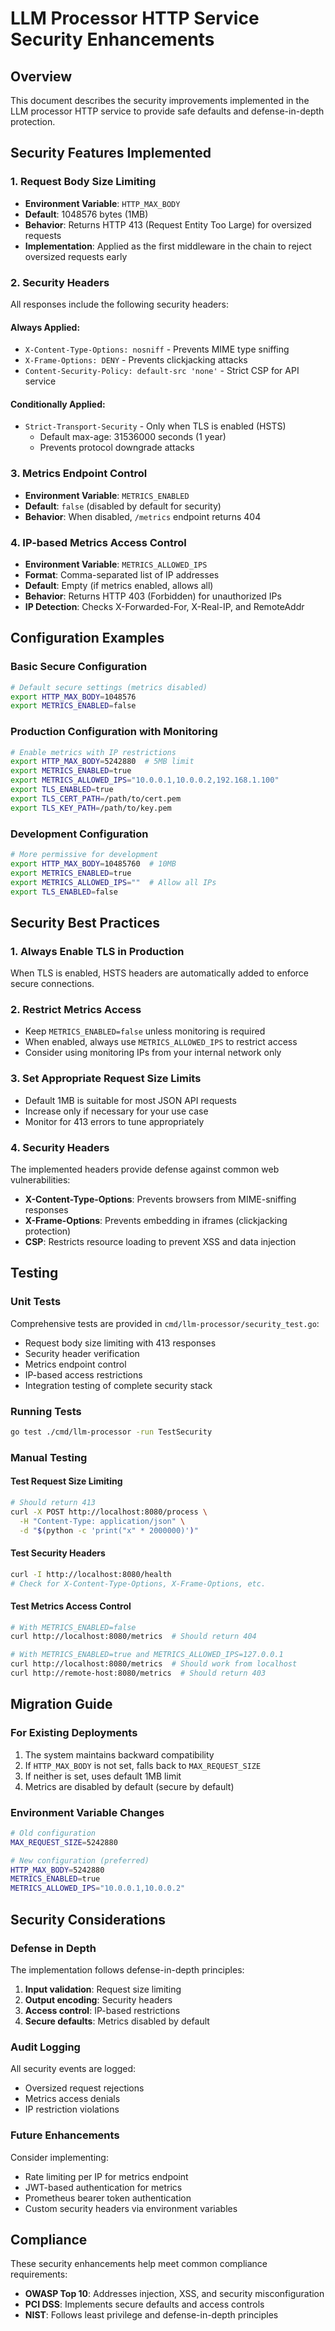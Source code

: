 # LLM Processor HTTP Service Security Enhancements

## Overview
This document describes the security improvements implemented in the LLM processor HTTP service to provide safe defaults and defense-in-depth protection.

## Security Features Implemented

### 1. Request Body Size Limiting
- **Environment Variable**: `HTTP_MAX_BODY`
- **Default**: 1048576 bytes (1MB)
- **Behavior**: Returns HTTP 413 (Request Entity Too Large) for oversized requests
- **Implementation**: Applied as the first middleware in the chain to reject oversized requests early

### 2. Security Headers
All responses include the following security headers:

#### Always Applied:
- `X-Content-Type-Options: nosniff` - Prevents MIME type sniffing
- `X-Frame-Options: DENY` - Prevents clickjacking attacks
- `Content-Security-Policy: default-src 'none'` - Strict CSP for API service

#### Conditionally Applied:
- `Strict-Transport-Security` - Only when TLS is enabled (HSTS)
  - Default max-age: 31536000 seconds (1 year)
  - Prevents protocol downgrade attacks

### 3. Metrics Endpoint Control
- **Environment Variable**: `METRICS_ENABLED`
- **Default**: `false` (disabled by default for security)
- **Behavior**: When disabled, `/metrics` endpoint returns 404

### 4. IP-based Metrics Access Control
- **Environment Variable**: `METRICS_ALLOWED_IPS`
- **Format**: Comma-separated list of IP addresses
- **Default**: Empty (if metrics enabled, allows all)
- **Behavior**: Returns HTTP 403 (Forbidden) for unauthorized IPs
- **IP Detection**: Checks X-Forwarded-For, X-Real-IP, and RemoteAddr

## Configuration Examples

### Basic Secure Configuration
```bash
# Default secure settings (metrics disabled)
export HTTP_MAX_BODY=1048576
export METRICS_ENABLED=false
```

### Production Configuration with Monitoring
```bash
# Enable metrics with IP restrictions
export HTTP_MAX_BODY=5242880  # 5MB limit
export METRICS_ENABLED=true
export METRICS_ALLOWED_IPS="10.0.0.1,10.0.0.2,192.168.1.100"
export TLS_ENABLED=true
export TLS_CERT_PATH=/path/to/cert.pem
export TLS_KEY_PATH=/path/to/key.pem
```

### Development Configuration
```bash
# More permissive for development
export HTTP_MAX_BODY=10485760  # 10MB
export METRICS_ENABLED=true
export METRICS_ALLOWED_IPS=""  # Allow all IPs
export TLS_ENABLED=false
```

## Security Best Practices

### 1. Always Enable TLS in Production
When TLS is enabled, HSTS headers are automatically added to enforce secure connections.

### 2. Restrict Metrics Access
- Keep `METRICS_ENABLED=false` unless monitoring is required
- When enabled, always use `METRICS_ALLOWED_IPS` to restrict access
- Consider using monitoring IPs from your internal network only

### 3. Set Appropriate Request Size Limits
- Default 1MB is suitable for most JSON API requests
- Increase only if necessary for your use case
- Monitor for 413 errors to tune appropriately

### 4. Security Headers
The implemented headers provide defense against common web vulnerabilities:
- **X-Content-Type-Options**: Prevents browsers from MIME-sniffing responses
- **X-Frame-Options**: Prevents embedding in iframes (clickjacking protection)
- **CSP**: Restricts resource loading to prevent XSS and data injection

## Testing

### Unit Tests
Comprehensive tests are provided in `cmd/llm-processor/security_test.go`:
- Request body size limiting with 413 responses
- Security header verification
- Metrics endpoint control
- IP-based access restrictions
- Integration testing of complete security stack

### Running Tests
```bash
go test ./cmd/llm-processor -run TestSecurity
```

### Manual Testing

#### Test Request Size Limiting
```bash
# Should return 413
curl -X POST http://localhost:8080/process \
  -H "Content-Type: application/json" \
  -d "$(python -c 'print("x" * 2000000)')"
```

#### Test Security Headers
```bash
curl -I http://localhost:8080/health
# Check for X-Content-Type-Options, X-Frame-Options, etc.
```

#### Test Metrics Access Control
```bash
# With METRICS_ENABLED=false
curl http://localhost:8080/metrics  # Should return 404

# With METRICS_ENABLED=true and METRICS_ALLOWED_IPS=127.0.0.1
curl http://localhost:8080/metrics  # Should work from localhost
curl http://remote-host:8080/metrics  # Should return 403
```

## Migration Guide

### For Existing Deployments
1. The system maintains backward compatibility
2. If `HTTP_MAX_BODY` is not set, falls back to `MAX_REQUEST_SIZE`
3. If neither is set, uses default 1MB limit
4. Metrics are disabled by default (secure by default)

### Environment Variable Changes
```bash
# Old configuration
MAX_REQUEST_SIZE=5242880

# New configuration (preferred)
HTTP_MAX_BODY=5242880
METRICS_ENABLED=true
METRICS_ALLOWED_IPS="10.0.0.1,10.0.0.2"
```

## Security Considerations

### Defense in Depth
The implementation follows defense-in-depth principles:
1. **Input validation**: Request size limiting
2. **Output encoding**: Security headers
3. **Access control**: IP-based restrictions
4. **Secure defaults**: Metrics disabled by default

### Audit Logging
All security events are logged:
- Oversized request rejections
- Metrics access denials
- IP restriction violations

### Future Enhancements
Consider implementing:
- Rate limiting per IP for metrics endpoint
- JWT-based authentication for metrics
- Prometheus bearer token authentication
- Custom security headers via environment variables

## Compliance
These security enhancements help meet common compliance requirements:
- **OWASP Top 10**: Addresses injection, XSS, and security misconfiguration
- **PCI DSS**: Implements secure defaults and access controls
- **NIST**: Follows least privilege and defense-in-depth principles